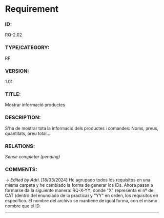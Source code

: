 # Requirement

### ID:
RQ-2.02
### TYPE/CATEGORY:
RF
### VERSION:
1.01
### TITLE:
Mostrar informació productes
### DESCRIPTION:
S'ha de mostrar tota la informació dels productes i comandes: Noms, preus, quantitats, preu total...
### RELATIONS:
*Sense completar (pending)*
### COMMENTS:
&rarr; *Edited by Adri.* [18/03/2024] He agrupado todos los requisitos en una misma carpeta y he cambiado la forma de generar los IDs. Ahora pasan a formarse da la siguiente manera: RQ-X-YY, donde "X" representa el nº de CAT (dentro del enunciado de la practica) y "YY" en orden, los requisitos en específico. El nombre del archivo se mantiene de igual forma, con el mismo nombre que el ID. 

---
